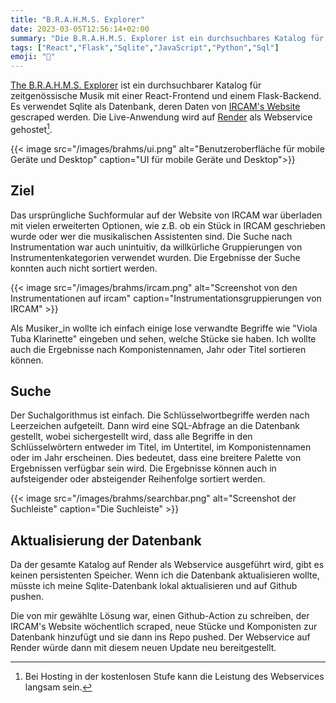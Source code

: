 ```yaml
---
title: "B.R.A.H.M.S. Explorer"
date: 2023-03-05T12:56:14+02:00
summary: "Die B.R.A.H.M.S. Explorer ist ein durchsuchbares Katalog für zeitgenössische Musik. Sie verwendet React für die Benutzeroberfläche, Flask für den Backend und Sqlite als Datenbank und wird als Webservice auf Render ausgeführt."
tags: ["React","Flask","Sqlite","JavaScript","Python","Sql"]
emoji: "📇"
---
```


[The B.R.A.H.M.S.
Explorer](https://github.com/somecho/catalog-for-contemporary-music) ist ein
durchsuchbarer Katalog für zeitgenössische Musik mit einer React-Frontend und
einem Flask-Backend. Es verwendet Sqlite als Datenbank, deren Daten von
[IRCAM's Website](https://brahms.ircam.fr/en/) gescraped werden. Die
Live-Anwendung wird auf
[Render](https://catalogforcontemporarymusic.onrender.com/) als
Webservice gehostet[^1].

{{< image src="/images/brahms/ui.png"
alt="Benutzeroberfläche für mobile Geräte und Desktop"
caption="UI für mobile Geräte und Desktop">}}

## Ziel
Das ursprüngliche Suchformular auf der Website von IRCAM war überladen mit
vielen erweiterten Optionen, wie z.B. ob ein Stück in IRCAM geschrieben wurde
oder wer die musikalischen Assistenten sind. Die Suche nach Instrumentation war
auch unintuitiv, da willkürliche Gruppierungen von Instrumentenkategorien
verwendet wurden. Die Ergebnisse der Suche konnten auch nicht sortiert werden.

{{< image src="/images/brahms/ircam.png"
alt="Screenshot von den Instrumentationen auf ircam"
caption="Instrumentationsgruppierungen von IRCAM" >}}

Als Musiker_in wollte ich einfach einige lose verwandte Begriffe wie "Viola Tuba
Klarinette" eingeben und sehen, welche Stücke sie haben. Ich wollte auch die
Ergebnisse nach Komponistennamen, Jahr oder Titel sortieren können.

## Suche
Der Suchalgorithmus ist einfach. Die Schlüsselwortbegriffe werden nach
Leerzeichen aufgeteilt. Dann wird eine SQL-Abfrage an die Datenbank gestellt,
wobei sichergestellt wird, dass alle Begriffe in den Schlüsselwörtern entweder
im Titel, im Untertitel, im Komponistennamen oder im Jahr erscheinen. Dies
bedeutet, dass eine breitere Palette von Ergebnissen verfügbar sein wird. Die
Ergebnisse können auch in aufsteigender oder absteigender Reihenfolge sortiert
werden.

{{< image src="/images/brahms/searchbar.png"
alt="Screenshot der Suchleiste"
caption="Die Suchleiste" >}}

## Aktualisierung der Datenbank
Da der gesamte Katalog auf Render als Webservice ausgeführt wird,
gibt es keinen persistenten Speicher. Wenn ich die Datenbank aktualisieren
wollte, müsste ich meine Sqlite-Datenbank lokal aktualisieren und auf Github
pushen.

Die von mir gewählte Lösung war, einen Github-Action zu schreiben, der IRCAM's
Website wöchentlich scraped, neue Stücke und Komponisten zur Datenbank
hinzufügt und sie dann ins Repo pushed. Der Webservice auf Render würde dann
mit diesem neuen Update neu bereitgestellt.

[^1]: Bei Hosting in der kostenlosen Stufe kann die Leistung des Webservices
	langsam sein.
